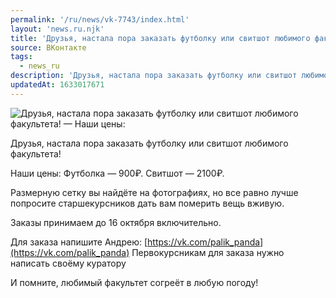 ```yaml
---
permalink: '/ru/news/vk-7743/index.html'
layout: 'news.ru.njk'
title: 'Друзья, настала пора заказать футболку или свитшот любимого факультета! — Наши цены: '
source: ВКонтакте
tags:
  - news_ru
description: 'Друзья, настала пора заказать футболку или свитшот любимого факультета! — Наши цены: '
updatedAt: 1633017671
---
```

![Друзья, настала пора заказать футболку или свитшот любимого факультета! — Наши цены: ](https://sun9-41.userapi.com/sun9-65/impg/ieRoSf5Sye4Jhvv6WHKZK6qrxy1xxCuYayQ5tQ/EnTzgFneZEo.jpg?size=1280x853&quality=96&sign=c2aeb6ececb058e8812dff531293e100&c_uniq_tag=RHX_WgVMCu-PROYXV57zEMbenzuWOCRREGmwHVDiSu8&type=album)

Друзья, настала пора заказать футболку или свитшот любимого факультета!

Наши цены:
Футболка — 900₽.
Свитшот — 2100₽.

Размерную сетку вы найдёте на фотографиях, но все равно лучше попросите старшекурсников дать вам померить вещь вживую.

Заказы принимаем до 16 октября включительно.

Для заказа напишите Андрею: [https://vk.com/palik_panda](https://vk.com/palik_panda)
Первокурсникам для заказа нужно написать своёму куратору

И помните, любимый факультет согреёт в любую погоду!
